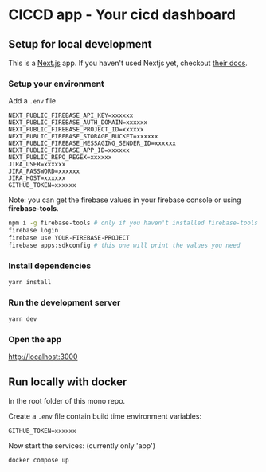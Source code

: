 # CICCD app - Your cicd dashboard

## Setup for local development

This is a [Next.js](https://nextjs.org/) app. 
If you haven't used Nextjs yet, checkout [their docs](https://nextjs.org/docs).

### Setup your environment

Add a `.env` file

```
NEXT_PUBLIC_FIREBASE_API_KEY=xxxxxx
NEXT_PUBLIC_FIREBASE_AUTH_DOMAIN=xxxxxx
NEXT_PUBLIC_FIREBASE_PROJECT_ID=xxxxxx
NEXT_PUBLIC_FIREBASE_STORAGE_BUCKET=xxxxxx
NEXT_PUBLIC_FIREBASE_MESSAGING_SENDER_ID=xxxxxx
NEXT_PUBLIC_FIREBASE_APP_ID=xxxxxx
NEXT_PUBLIC_REPO_REGEX=xxxxxx
JIRA_USER=xxxxxx
JIRA_PASSWORD=xxxxxx
JIRA_HOST=xxxxxx
GITHUB_TOKEN=xxxxxx
```

Note: you can get the firebase values in your firebase console or using **firebase-tools**.

```sh
npm i -g firebase-tools # only if you haven't installed firebase-tools yet
firebase login
firebase use YOUR-FIREBASE-PROJECT
firebase apps:sdkconfig # this one will print the values you need
```

### Install dependencies

```sh
yarn install
```

### Run the development server

```sh
yarn dev
```

### Open the app

[http://localhost:3000](http://localhost:3000)


## Run locally with docker

In the root folder of this mono repo.

Create a `.env` file contain build time environment variables:

```
GITHUB_TOKEN=xxxxxx
```

Now start the services: (currently only 'app')

```
docker compose up
```
